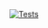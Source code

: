 <a href="https://github.com/SENERGY-Platform/device-repository/actions/workflows/tests.yml" rel="nofollow">
    <img src="https://github.com/SENERGY-Platform/device-repository/actions/workflows/tests.yml/badge.svg?branch=master" alt="Tests" />
</a>